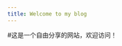 ```yaml
---
title: Welcome to my blog
---
```

<style>
  body {
    background-image: url("[图片链接](https://p2.img.cctvpic.com/photoworkspace/contentimg/2025/09/03/2025090313313631496.jpg)");
    background-size: cover; /* 图片铺满整个页面 */
    background-attachment: fixed; /* 背景固定，不随滚动变化 */
    background-repeat: no-repeat; /* 不重复显示 */
  }
</style>
#这是一个自由分享的网站，欢迎访问！

